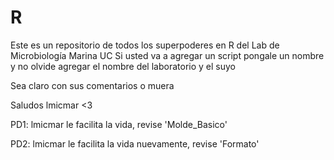 # R
Este es un repositorio de todos los superpoderes en R del Lab de Microbiología Marina UC
Si usted va a agregar un script pongale un nombre y no olvide agregar el nombre del laboratorio y el suyo

Sea claro con sus comentarios o muera

Saludos lmicmar <3

PD1: lmicmar le facilita la vida, revise 'Molde_Basico'

PD2: lmicmar le facilita la vida nuevamente, revise 'Formato'
